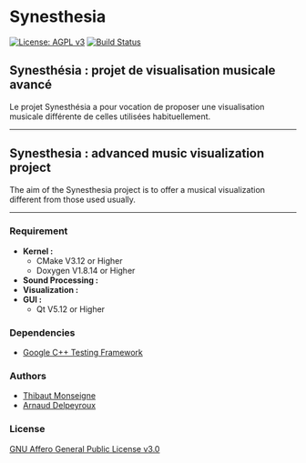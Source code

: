 # Synesthesia

[![License: AGPL v3](https://img.shields.io/badge/License-AGPL%20v3-blue.svg)](https://www.gnu.org/licenses/agpl-3.0) [![Build Status](https://travis-ci.com/tmonseigne/Synesthesia.svg?branch=master)](https://travis-ci.com/tmonseigne/Synesthesia)

## Synesthésia : projet de visualisation musicale avancé

Le projet Synesthésia a pour vocation de proposer une visualisation musicale différente de celles utilisées habituellement.
__________________________________________________

## Synesthesia : advanced music visualization project

The aim of the Synesthesia project is to offer a musical visualization different from those used usually.
__________________________________________________

### Requirement

- **Kernel :**
  - CMake V3.12 or Higher
  - Doxygen V1.8.14 or Higher
- **Sound Processing :**
- **Visualization :**
- **GUI :**
  - Qt V5.12 or Higher

### Dependencies

- [Google C++ Testing Framework](https://github.com/abseil/googletest)

### Authors

- [Thibaut Monseigne](https://tmonseigne.github.io/)
- [Arnaud Delpeyroux](https://adelpeyroux.github.io/)

### License

[GNU Affero General Public License v3.0](https://github.com/tmonseigne/Synesthesia/blob/master/LICENSE)